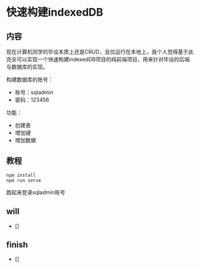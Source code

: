 # 快速构建indexedDB

## 内容
现在计算机同学的毕设本质上还是CRUD，且仅运行在本地上，我个人觉得基于此完全可以实现一个快速构建indexedDB项目的纯前端项目，用来针对毕设的后端与数据库的实现。

构建数据库的账号：
- 账号：sqladmin
- 密码：123456

功能：
- 创建表
- 增加键
- 增加数据



## 教程
```
npm install
npm run serve
```

跑起来登录sqladmin账号

## will
- [] 

## finish
- [] 